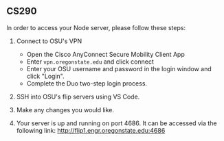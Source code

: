 ## CS290

In order to access your Node server, please follow these steps:
1. Connect to OSU's VPN   
    - Open the Cisco AnyConnect Secure Mobility Client App        
    - Enter `vpn.oregonstate.edu` and click connect   
    - Enter your OSU username and password in the login window and click "Login". 
    - Complete the Duo two-step login process.   
    
2. SSH into OSU's flip servers using VS Code.
3. Make any changes you would like.   
4. Your server is up and running on port 4686. It can be accessed via the following link: http://flip1.engr.oregonstate.edu:4686  
